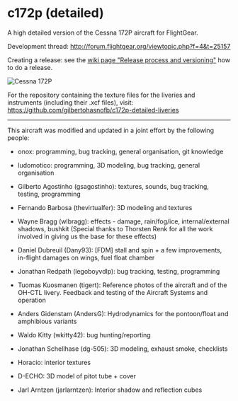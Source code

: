 c172p (detailed)
================

A high detailed version of the Cessna 172P aircraft for FlightGear.

Development thread: http://forum.flightgear.org/viewtopic.php?f=4&t=25157

Creating a release: see the [wiki page "Release process and versioning"](https://github.com/Juanvvc/c172p-detailed/wiki/Release-process-and-versioning) how to do a release.

![Cessna 172P](https://user-images.githubusercontent.com/5700795/39962145-773906d4-563e-11e8-8a15-6bfb8b29ef98.png)

For the repository containing the texture files for the liveries and instruments (including their .xcf files), visit: https://github.com/gilbertohasnofb/c172p-detailed-liveries

---

This aircraft was modified and updated in a joint effort by the following people:

* onox: programming, bug tracking, general organisation, git knowledge

* ludomotico: programming, 3D modeling, bug tracking, general organisation

* Gilberto Agostinho (gsagostinho): textures, sounds, bug tracking, testing, programming

* Fernando Barbosa (thevirtualfer): 3D modeling and textures

* Wayne Bragg (wlbragg): effects - damage, rain/fog/ice, internal/external shadows, bushkit (Special thanks to Thorsten Renk for all the work involved in giving us the base for these effects)

* Daniel Dubreuil (Dany93): [FDM] stall and spin + a few improvements, in-flight damages on wings, fuel float chamber

* Jonathan Redpath (legoboyvdlp): bug tracking, testing, programming

* Tuomas Kuosmanen (tigert): Reference photos of the aircraft and of the OH-CTL livery. Feedback and testing of the Aircraft Systems and operation

* Anders Gidenstam (AndersG): Hydrodynamics for the pontoon/float and amphibious variants

* Waldo Kitty (wkitty42): bug hunting/reporting

* Jonathan Schellhase (dg-505): 3D modeling, exhaust smoke, checklists

* Horacio: interior textures

* D-ECHO: 3D model of pitot tube + cover

* Jarl Arntzen (jarlarntzen): Interior shadow and reflection cubes
